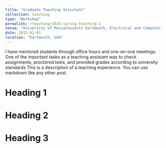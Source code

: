 ```yaml
---
title: "Graduate Teaching Assistant"
collection: teaching
type: "Workshop"
permalink: /teaching/2015-spring-teaching-1
venue: "University of Massachusetts Dartmouth, Electrical and Computer Department"
date: 2015-01-01
location: "Dartmouth, USA"
---
```


I have mentored students through office hours and one-on-one meetings. One of the important tasks as a teaching assistant was to check assignments, proctored tests, and provided grades according to university standards
This is a description of a teaching experience. You can use markdown like any other post.

Heading 1
======

Heading 2
======

Heading 3
======
